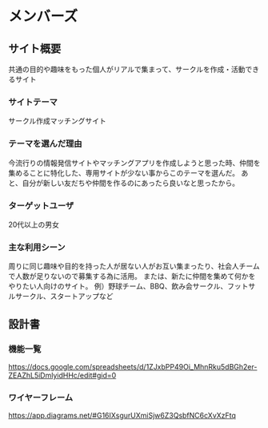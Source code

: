 # メンバーズ

## サイト概要
共通の目的や趣味をもった個人がリアルで集まって、サークルを作成・活動できるサイト

### サイトテーマ
サークル作成マッチングサイト

### テーマを選んだ理由
今流行りの情報発信サイトやマッチングアプリを作成しようと思った時、仲間を集めることに特化した、専用サイトが少ない事からこのテーマを選んだ。
あと、自分が新しい友だちや仲間を作るのにあったら良いなと思ったから。

### ターゲットユーザ
20代以上の男女

### 主な利用シーン
周りに同じ趣味や目的を持った人が居ない人がお互い集まったり、社会人チームで人数が足りないので募集する為に活用。
または、新たに仲間を集めて何かをやりたい人向けのサイト。
例）野球チーム、BBQ、飲み会サークル、フットサルサークル、スタートアップなど


## 設計書

### 機能一覧
https://docs.google.com/spreadsheets/d/1ZJxbPP49Oi_MhnRku5dBGh2er-ZEAZhL5iDmlyidHHc/edit#gid=0

### ワイヤーフレーム
https://app.diagrams.net/#G16IXsgurUXmiSjw6Z3QsbfNC6cXvXzFtq
